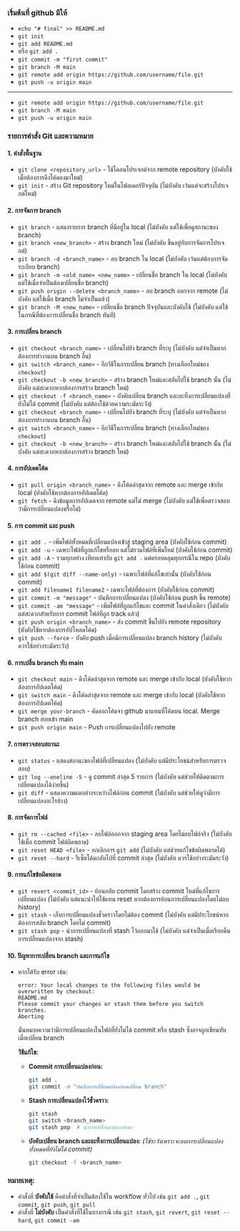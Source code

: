 ### เริ่มต้นที่ github มีให้
- `echo "# final" >> README.md`
- `git init`
- `git add README.md`
- หรือ `git add .`
- `git commit -m "first commit"`
- `git branch -M main`
- `git remote add origin https://github.com/username/file.git`
- `git push -u origin main`

-------------------

- `git remote add origin https://github.com/username/file.git`
- `git branch -M main`
- `git push -u origin main`



### รายการคำสั่ง Git และความหมาย

#### 1. คำสั่งพื้นฐาน
- `git clone <repository_url>` - ใช้โคลนโปรเจกต์จาก remote repository (บังคับใช้เมื่อต้องการดึงโค้ดลงมาใหม่)
- `git init` - สร้าง Git repository ใหม่ในโฟลเดอร์ปัจจุบัน (ไม่บังคับ เว้นแต่จะสร้างโปรเจกต์ใหม่)

#### 2. การจัดการ branch
- `git branch` - แสดงรายการ branch ที่มีอยู่ใน local (ไม่บังคับ แต่ใช้เพื่อดูสถานะของ branch)
- `git branch <new_branch>` - สร้าง branch ใหม่ (ไม่บังคับ ขึ้นอยู่กับการจัดการโปรเจกต์)
- `git branch -d <branch_name>` - ลบ branch ใน local (ไม่บังคับ เว้นแต่ต้องการจัดระเบียบ branch)
- `git branch -m <old_name> <new_name>` - เปลี่ยนชื่อ branch ใน local (ไม่บังคับ แต่ใช้เมื่อจำเป็นต้องเปลี่ยนชื่อ branch)
- `git push origin --delete <branch_name>` - ลบ branch ออกจาก remote (ไม่บังคับ แต่ใช้เมื่อ branch ไม่จำเป็นแล้ว)
- `git branch -M <new_name>` - เปลี่ยนชื่อ branch ปัจจุบันและบังคับใช้ (ไม่บังคับ แต่ใช้ในกรณีที่ต้องการเปลี่ยนชื่อ branch ทันที)

#### 3. การเปลี่ยน branch
- `git checkout <branch_name>` - เปลี่ยนไปยัง branch ที่ระบุ (ไม่บังคับ แต่จำเป็นหากต้องการทำงานบน branch อื่น)
- `git switch <branch_name>` - อีกวิธีในการเปลี่ยน branch (ทางเลือกใหม่ของ `checkout`)
- `git checkout -b <new_branch>` - สร้าง branch ใหม่และสลับไปใช้ branch นั้น (ไม่บังคับ แต่สะดวกหากต้องการสร้าง branch ใหม่)
- `git checkout -f <branch_name>` - บังคับเปลี่ยน branch และละทิ้งการเปลี่ยนแปลงที่ยังไม่ได้ commit (ไม่บังคับ แต่ต้องใช้ด้วยความระมัดระวัง)
- `git checkout <branch_name>` - เปลี่ยนไปยัง branch ที่ระบุ (ไม่บังคับ แต่จำเป็นหากต้องการทำงานบน branch อื่น)
- `git switch <branch_name>` - อีกวิธีในการเปลี่ยน branch (ทางเลือกใหม่ของ `checkout`)
- `git checkout -b <new_branch>` - สร้าง branch ใหม่และสลับไปใช้ branch นั้น (ไม่บังคับ แต่สะดวกหากต้องการสร้าง branch ใหม่)


#### 4. การอัปเดตโค้ด
- `git pull origin <branch_name>` - ดึงโค้ดล่าสุดจาก remote และ merge เข้ากับ local (บังคับใช้หากต้องการอัปเดตโค้ด)
- `git fetch` - ดึงข้อมูลการอัปเดตจาก remote แต่ไม่ merge (ไม่บังคับ แต่ใช้เพื่อตรวจสอบว่ามีการเปลี่ยนแปลงหรือไม่)

#### 5. การ commit และ push
- `git add .` - เพิ่มไฟล์ทั้งหมดที่เปลี่ยนแปลงเข้าสู่ staging area (บังคับใช้ก่อน commit)
- `git add -u` - เฉพาะไฟล์ที่ถูกแก้ไขหรือลบ แต่ไม่รวมไฟล์ที่เพิ่มใหม่ (บังคับใช้ก่อน commit)
- `git add -A` - รวมทุกอย่าง เทียบเท่ากับ `git add .` แต่ครอบคลุมทุกกรณีใน repo (บังคับใช้ก่อน commit)
- `git add $(git diff --name-only)` - เฉพาะไฟล์ที่แก้ไขเท่านั้น (บังคับใช้ก่อน commit)
- `git add filename1 filename2` - เฉพาะไฟล์ที่ต้องการ (บังคับใช้ก่อน commit)
- `git commit -m "message"` - บันทึกการเปลี่ยนแปลง (บังคับใช้ก่อน push ขึ้น remote)
- `git commit -am "message"` - เพิ่มไฟล์ที่ถูกแก้ไขและ commit ในคำสั่งเดียว (ไม่บังคับ แต่สะดวกสำหรับการ commit ไฟล์ที่ถูก track แล้ว)
- `git push origin <branch_name>` - ส่ง commit ขึ้นไปยัง remote repository (บังคับใช้หากต้องการอัปโหลดโค้ด)
- `git push --force` - บังคับ push เมื่อมีการเปลี่ยนแปลง branch history (ไม่บังคับ ควรใช้อย่างระมัดระวัง)

#### 6. การเปลี่น branch ทับ main
- `git checkout main` - ดึงโค้ดล่าสุดจาก remote และ merge เข้ากับ local (บังคับใช้หากต้องการอัปเดตโค้ด)
- `git switch main` - ดึงโค้ดล่าสุดจาก remote และ merge เข้ากับ local (บังคับใช้หากต้องการอัปเดตโค้ด)
- `git merge your-branch` - คัดลอกโค้ดจา github มาแทนที่โค้ดบน local. Merge branch ย่อยเข้า main
- `git push origin main` - Push การเปลี่ยนแปลงไปยัง remote

#### 7. การตรวจสอบสถานะ
- `git status` - แสดงสถานะของไฟล์ที่เปลี่ยนแปลง (ไม่บังคับ แต่มีประโยชน์สำหรับการตรวจสอบ)
- `git log --oneline -5` - ดู commit ล่าสุด 5 รายการ (ไม่บังคับ แต่ช่วยให้ติดตามการเปลี่ยนแปลงได้ง่ายขึ้น)
- `git diff` - แสดงความแตกต่างระหว่างไฟล์ก่อน commit (ไม่บังคับ แต่ช่วยให้ดูว่ามีการเปลี่ยนแปลงอะไรบ้าง)

#### 8. การจัดการไฟล์
- `git rm --cached <file>` - ลบไฟล์ออกจาก staging area โดยไม่ลบไฟล์จริง (ไม่บังคับ ใช้เมื่อ commit ไฟล์ผิดพลาด)
- `git reset HEAD <file>` - ยกเลิกการ `git add` (ไม่บังคับ แต่ช่วยแก้ไขข้อผิดพลาดได้)
- `git reset --hard` - รีเซ็ตโค้ดกลับไปที่ commit ล่าสุด (ไม่บังคับ ควรใช้อย่างระมัดระวัง)

#### 9. การแก้ไขข้อผิดพลาด
- `git revert <commit_id>` - ย้อนกลับ commit โดยสร้าง commit ใหม่ที่แก้ไขการเปลี่ยนแปลง (ไม่บังคับ แต่แนะนำให้ใช้แทน reset หากต้องการย้อนการเปลี่ยนแปลงโดยไม่ลบ history)
- `git stash` - เก็บการเปลี่ยนแปลงชั่วคราวโดยไม่ต้อง commit (ไม่บังคับ แต่มีประโยชน์หากต้องการสลับ branch โดยไม่ commit)
- `git stash pop` - นำการเปลี่ยนแปลงที่ stash ไว้ออกมาใช้ (ไม่บังคับ แต่จำเป็นเมื่อเรียกคืนการเปลี่ยนแปลงจาก stash)

#### 10. ปัญหาการเปลี่ยน branch และการแก้ไข
- หากได้รับ error เช่น:
  ```
  error: Your local changes to the following files would be overwritten by checkout:
  README.md
  Please commit your changes or stash them before you switch branches.
  Aborting
  ```
  นั่นหมายความว่ามีการเปลี่ยนแปลงในไฟล์ที่ยังไม่ได้ commit หรือ stash ซึ่งอาจถูกเขียนทับเมื่อเปลี่ยน branch

  **วิธีแก้ไข:**
  - **Commit การเปลี่ยนแปลงก่อน:**
    ```sh
    git add .
    git commit -m "บันทึกการเปลี่ยนแปลงก่อนเปลี่ยน branch"
    ```
  - **Stash การเปลี่ยนแปลงไว้ชั่วคราว:**
    ```sh
    git stash
    git switch <branch_name>
    git stash pop  # นำการเปลี่ยนแปลงกลับมา
    ```
  - **บังคับเปลี่ยน branch และละทิ้งการเปลี่ยนแปลง:** *(ใช้ระวังเพราะจะลบการเปลี่ยนแปลงทั้งหมดที่ยังไม่ได้ commit)*
    ```sh
    git checkout -f <branch_name>
    ```

### หมายเหตุ:
- คำสั่งที่ **บังคับใช้** คือคำสั่งที่จำเป็นต้องใช้ใน workflow ทั่วไป เช่น `git add .`, `git commit`, `git push`, `git pull`
- คำสั่งที่ **ไม่บังคับ** เป็นคำสั่งที่ใช้ในบางกรณี เช่น `git stash`, `git revert`, `git reset --hard`, `git commit -am`

